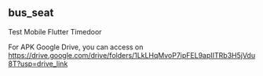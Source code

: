 ## bus_seat

Test Mobile Flutter Timedoor

For APK Google Drive, you can access on https://drive.google.com/drive/folders/1LkLHqMvoP7ipFEL9apIITRb3H5jVdu8T?usp=drive_link
